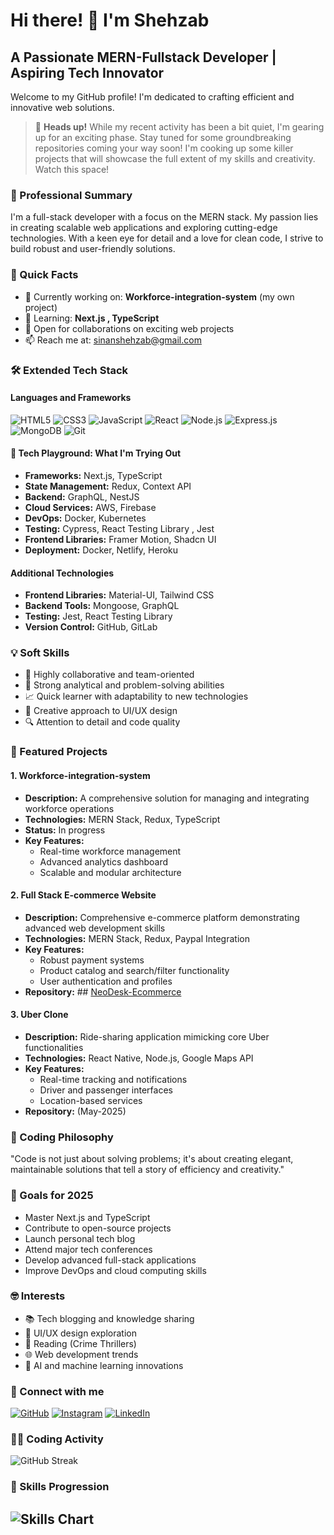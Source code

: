 # Hi there! 👋 I'm Shehzab
## A Passionate MERN-Fullstack Developer | Aspiring Tech Innovator
Welcome to my GitHub profile! I'm dedicated to crafting efficient and innovative web solutions.
> 🚀 **Heads up!** While my recent activity has been a bit quiet, I'm gearing up for an exciting phase. Stay tuned for some groundbreaking repositories coming your way soon! I'm cooking up some killer projects that will showcase the full extent of my skills and creativity. Watch this space!

### 💼 Professional Summary
I'm a full-stack developer with a focus on the MERN stack. My passion lies in creating scalable web applications and exploring cutting-edge technologies. With a keen eye for detail and a love for clean code, I strive to build robust and user-friendly solutions.

### 🚀 Quick Facts
- 🔭 Currently working on: **Workforce-integration-system** (my own project)
- 🌱 Learning: **Next.js , TypeScript**
- 💼 Open for collaborations on exciting web projects
- 📫 Reach me at: [sinanshehzab@gmail.com](mailto:sinanshehzab@gmail.com)

### 🛠️ Extended Tech Stack
#### Languages and Frameworks
![HTML5](https://img.shields.io/badge/-HTML5-E34F26?style=flat-square&logo=html5&logoColor=white)
![CSS3](https://img.shields.io/badge/-CSS3-1572B6?style=flat-square&logo=css3)
![JavaScript](https://img.shields.io/badge/-JavaScript-F7DF1E?style=flat-square&logo=javascript&logoColor=black)
![React](https://img.shields.io/badge/-React-61DAFB?style=flat-square&logo=react&logoColor=black)
![Node.js](https://img.shields.io/badge/-Node.js-339933?style=flat-square&logo=node.js&logoColor=white)
![Express.js](https://img.shields.io/badge/-Express.js-000000?style=flat-square&logo=express&logoColor=white)
![MongoDB](https://img.shields.io/badge/-MongoDB-47A248?style=flat-square&logo=mongodb&logoColor=white)
![Git](https://img.shields.io/badge/-Git-F05032?style=flat-square&logo=git&logoColor=white)

#### 🧪 Tech Playground: What I'm Trying Out

- **Frameworks:** Next.js, TypeScript
- **State Management:** Redux, Context API
- **Backend:** GraphQL, NestJS
- **Cloud Services:** AWS, Firebase
- **DevOps:** Docker, Kubernetes
- **Testing:** Cypress, React Testing Library , Jest 
- **Frontend Libraries:** Framer Motion, Shadcn UI
- **Deployment:** Docker, Netlify, Heroku

#### Additional Technologies

- **Frontend Libraries:** Material-UI, Tailwind CSS
- **Backend Tools:** Mongoose, GraphQL
- **Testing:** Jest, React Testing Library
- **Version Control:** GitHub, GitLab

### 💡 Soft Skills
- 🤝 Highly collaborative and team-oriented
- 🧩 Strong analytical and problem-solving abilities
- 📈 Quick learner with adaptability to new technologies
- 🎨 Creative approach to UI/UX design
- 🔍 Attention to detail and code quality

### 🌟 Featured Projects
#### 1. Workforce-integration-system 
- **Description:** A comprehensive solution for managing and integrating workforce operations
- **Technologies:** MERN Stack, Redux, TypeScript
- **Status:** In progress
- **Key Features:**
  - Real-time workforce management
  - Advanced analytics dashboard
  - Scalable and modular architecture

#### 2. Full Stack E-commerce Website
- **Description:** Comprehensive e-commerce platform demonstrating advanced web development skills
- **Technologies:** MERN Stack, Redux, Paypal Integration
- **Key Features:**
  - Robust payment systems
  - Product catalog and search/filter functionality
  - User authentication and profiles
- **Repository:** ##  [NeoDesk-Ecommerce](https://github.com/shehzab/NeoDesk-Ecommerce)


#### 3. Uber Clone
- **Description:** Ride-sharing application mimicking core Uber functionalities
- **Technologies:** React Native, Node.js, Google Maps API
- **Key Features:**
  - Real-time tracking and notifications
  - Driver and passenger interfaces
  - Location-based services
- **Repository:** (May-2025)

### 💬 Coding Philosophy
"Code is not just about solving problems; it's about creating elegant, maintainable solutions that tell a story of efficiency and creativity."

### 🎯 Goals for 2025
- Master Next.js and TypeScript
- Contribute to open-source projects
- Launch personal tech blog
- Attend major tech conferences
- Develop advanced full-stack applications
- Improve DevOps and cloud computing skills

### 🤓 Interests
- 📚 Tech blogging and knowledge sharing
- 🎨 UI/UX design exploration
- 📖 Reading (Crime Thrillers)
- 🌐 Web development trends
- 🤖 AI and machine learning innovations

### 🤝 Connect with me
[![GitHub](https://img.shields.io/badge/-GitHub-181717?style=flat-square&logo=github)](https://github.com/shehzab)
[![Instagram](https://img.shields.io/badge/-Instagram-E4405F?style=flat-square&logo=instagram&logoColor=white)](https://instagram.com/_shehzab_)
[![LinkedIn](https://img.shields.io/badge/-LinkedIn-0A66C2?style=flat-square&logo=linkedin)](https://www.linkedin.com/in/shehzab)

### 👨‍💻 Coding Activity
![GitHub Streak](https://github-readme-streak-stats.herokuapp.com/?user=shehzab&theme=dark)



### 🚀 Skills Progression
![Skills Chart](https://github-readme-stats.vercel.app/api/top-langs/?username=shehzab&layout=compact&theme=radical)
---
